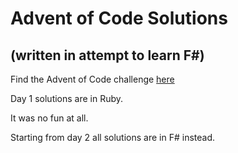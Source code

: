 # Advent of Code Solutions
## (written in attempt to learn F#)

Find the Advent of Code challenge [here](http://adventofcode.com)

Day 1 solutions are in Ruby.

It was no fun at all.

Starting from day 2 all solutions are in F# instead.
